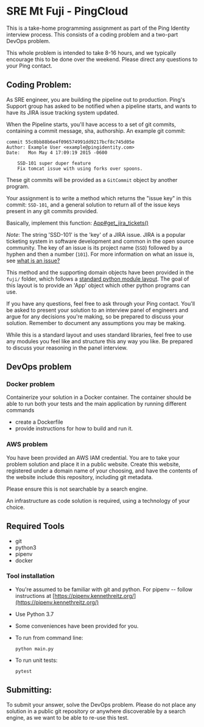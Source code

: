 # SRE Mt Fuji - PingCloud

This is a take-home programming assignment as part of the Ping Identity interview
process. This consists of a coding problem and a two-part DevOps problem.

This whole problem is intended to take 8-16 hours, and we typically encourage this to be
done over the weekend. Please direct any questions to your Ping contact.

## Coding Problem:

As SRE engineer, you are building the pipeline out to production. Ping's
Support group has asked to be notified when a pipeline starts, and wants to
have its JIRA issue tracking system updated.

When the Pipeline starts, you'll have access to a set of git commits,
containing a commit message, sha, authorship. An example git commit:

```
commit 55c0bb88b6e4f096574991dd9217bcf8c745d05e
Author: Example User <example@pingidentity.com>
Date:   Mon May 4 17:09:19 2015 -0600

    SSD-101 super duper feature
    Fix tomcat issue with using forks over spoons.
```

These git commits will be provided as a `GitCommit` object by another program.

Your assignment is to write a method which returns the "issue key" in this commit: `SSD-101`,
and a general solution to return all of the issue keys present in any git commits provided.

Basically, implement this function: [App#get_jira_tickets()](https://github.com/dalvizu/devops-fuji-python/blob/master/fuji/app.py#L12)

_Note_: The string 'SSD-101' is the 'key' of a JIRA issue. JIRA is a popular ticketing system in
software development and common in the open source community. The key of an issue is its project
name (`SSD`) followed by a hyphen and then a number (`101`). For more information on what an issue
is, see [what is an issue?](https://confluence.atlassian.com/jira064/what-is-an-issue-720416138.html)

This method and the supporting domain objects have been provided in the `fuji/` folder, which follows
a [standard python module layout](https://realpython.com/pipenv-guide/#package-distribution).
The goal of this layout is to provide an 'App' object which other python programs can use.

If you have any questions, feel free to ask through your Ping contact. You'll be asked to present your 
solution to an interview panel of engineers and argue for any decisions you're making, so be prepared
to discuss your solution. Remember to document any assumptions you may be making.

While this is a standard layout and uses standard libraries, feel free to use any modules you feel 
like and structure this any way you like. Be prepared to discuss your reasoning in the panel interview.

## DevOps problem

### Docker problem

Containerize your solution in a Docker container. The container should be able to run both your
tests and the main application by running different commands

* create a Dockerfile
* provide instructions for how to build and run it.
 

### AWS problem

You have been provided an AWS IAM credential. You are to take your problem solution and place it in a public website.
Create this website, registered under a domain name of your choosing, and have the contents of the website 
include this repository, including git metadata.

Please ensure this is not searchable by a search engine.

An infrastructure as code solution is required, using a technology of your choice.

## Required Tools

* git
* python3
* pipenv
* docker


### Tool installation

* You're assumed to be familiar with git and python. For pipenv -- follow instructions at 
  [https://pipenv.kennethreitz.org/](https://pipenv.kennethreitz.org/)

* Use Python 3.7

* Some conveniences have been provided for you.

* To run from command line:
  ```
  python main.py
  ```

* To run unit tests:
  ```
  pytest
  ```

## Submitting:

To submit your answer, solve the DevOps problem. Please do not place any solution
in a public git repository or anywhere discoverable by a search engine, as we want to be able to
re-use this test.
